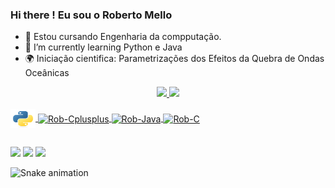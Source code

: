 ### Hi there ! Eu sou o Roberto Mello

- 🔭 Estou cursando Engenharia da compputação.
- 🌱 I’m currently learning  Python e Java
- 🌍 Iniciação cientifica: Parametrizações dos Efeitos da Quebra de Ondas Oceânicas


<div align="center">
  <a href="https://github.com/robertomello10">
  <img height="180em" src="https://github-readme-stats.vercel.app/api?username=robertomello10&show_icons=true&theme=dark&include_all_commits=true&count_private=true"/>
   <img height="180em" src="https://github-readme-stats.vercel.app/api/top-langs/?username=robertomello10&layout=compact&langs_count=7&theme=dark"/>
  </div>
  
  <div style="display: inline_block"><br>
  <img align="center" alt="Rob-Python" height="30" width="40" src="https://raw.githubusercontent.com/devicons/devicon/master/icons/python/python-original.svg">
  <img align="center" alt="Rob-Cplusplus" height="30" width="40" src="https://cdn.jsdelivr.net/gh/devicons/devicon/icons/cplusplus/cplusplus-original.svg" />
  <img align="center" alt="Rob-Java" height="30" width="40" src="https://cdn.jsdelivr.net/gh/devicons/devicon/icons/java/java-original-wordmark.svg" />
  <img align="center" alt="Rob-C" height="30" width="40" src="https://cdn.jsdelivr.net/gh/devicons/devicon/icons/c/c-original.svg" />
  
</div>

 ##
 
<div> 
  <a href="https://www.instagram.com/robertomeello" target="_blank"><img src="https://img.shields.io/badge/-Instagram-%23E4405F?style=for-the-badge&logo=instagram&logoColor=white" target="_blank"></a>
  <a href = "mailto:robertomello131@gmail.com"><img src="https://img.shields.io/badge/-Gmail-%23333?style=for-the-badge&logo=gmail&logoColor=white" target="_blank"></a>
  <a href="https://www.linkedin.com/in/roberto-mello-7aba1b224/" target="_blank"><img src="https://img.shields.io/badge/-LinkedIn-%230077B5?style=for-the-badge&logo=linkedin&logoColor=white" target="_blank"></a> 
  
  ![Snake animation](https://github.com/robertomello10/robertomello10/blob/output/github-contribution-grid-snake.svg)
 
</div>

 
  
  
  

